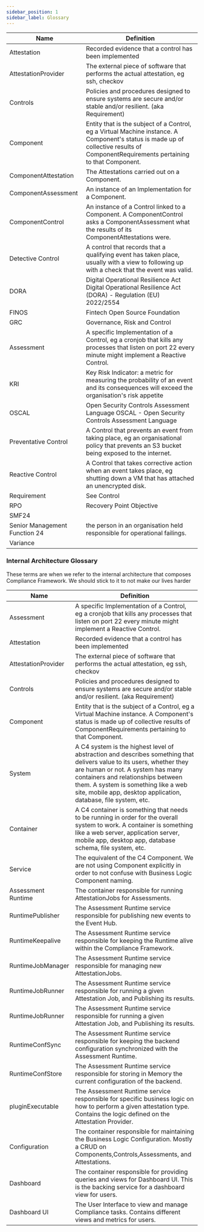```yaml
---
sidebar_position: 1
sidebar_label: Glossary
---
```


| Name | Definition |
| ---- | ---------- |
| Attestation | Recorded evidence that a control has been implemented |
| AttestationProvider | The external piece of software that performs the actual attestation, eg ssh, checkov |
| Controls | Policies and procedures designed to ensure systems are secure and/or stable and/or resilient. (aka Requirement) |
| Component | Entity that is the subject of a Control, eg a Virtual Machine instance. A Component's status is made up of collective results of ComponentRequirements pertaining to that Component. |
| ComponentAttestation | The Attestations carried out on a Component. |
| ComponentAssessment | An instance of an Implementation for a Component. |
| ComponentControl | An instance of a Control linked to a Component. A ComponentControl asks a ComponentAssessment what the results of its ComponentAttestations were. |
| Detective Control | A control that records that a qualifying event has taken place, usually with a view to following up with a check that the event was valid. |
| DORA | Digital Operational Resilience Act Digital Operational Resilience Act (DORA) - Regulation (EU) 2022/2554|
| FINOS | Fintech Open Source Foundation |
| GRC | Governance, Risk and Control |
| Assessment | A specific Implementation of a Control, eg a cronjob that kills any processes that listen on port 22 every minute might implement a Reactive Control.|
| KRI | Key Risk Indicator: a metric for measuring the probability of an event and its consequences will exceed the organisation's risk appetite |
| OSCAL | Open Security Controls Assessment Language OSCAL - Open Security Controls Assessment Language |
| Preventative Control | A Control that prevents an event from taking place, eg an organisational policy that prevents an S3 bucket being exposed to the internet. |
| Reactive Control | A Control that takes corrective action when an event takes place, eg shutting down a VM that has attached an unencrypted disk. |
| Requirement | See Control |
| RPO | Recovery Point Objective |
| SMF24 | |
| Senior Management Function 24 | the person in an organisation held responsible for operational failings. |
| Variance | |


### Internal Architecture Glossary
These terms are when we refer to the internal architecture that composes Compliance Framework. We should stick to it to not make our lives harder

| Name | Definition |
| ---- | ---------- |
| Assessment | A specific Implementation of a Control, eg a cronjob that kills any processes that listen on port 22 every minute might implement a Reactive Control.|
| Attestation | Recorded evidence that a control has been implemented |
| AttestationProvider | The external piece of software that performs the actual attestation, eg ssh, checkov |
| Controls | Policies and procedures designed to ensure systems are secure and/or stable and/or resilient. (aka Requirement) |
| Component | Entity that is the subject of a Control, eg a Virtual Machine instance. A Component's status is made up of collective results of ComponentRequirements pertaining to that Component. |
 System| A C4 system is the highest level of abstraction and describes something that delivers value to its users, whether they are human or not. A system has many containers and relationships between them. A system is something like a web site, mobile app, desktop application, database, file system, etc.|
 Container | A C4 container is something that needs to be running in order for the overall system to work. A container is something like a web server, application server, mobile app, desktop app, database schema, file system, etc.|
 Service | The equivalent of the C4 Component. We are not using Component explicitly in order to not confuse with Business Logic Component naming.
 Assessment Runtime | The container responsible for running AttestationJobs for Assessments. |
 RuntimePublisher | The Assessment Runtime service responsible for publishing new events to the Event Hub.
 RuntimeKeepalive | The Assessment Runtime service responsible for keeping the Runtime alive within the Compliance Framework.
RuntimeJobManager | The Assessment Runtime service responsible for managing new AttestationJobs.
RuntimeJobRunner | The Assessment Runtime service responsible for running a given Attestation Job, and Publishing its results.
RuntimeJobRunner | The Assessment Runtime service responsible for running a given Attestation Job, and Publishing its results.
RuntimeConfSync | The Assessment Runtime service responsible for keeping the backend configuration synchronized with the Assessment Runtime. 
RuntimeConfStore |  The Assessment Runtime service responsible  for storing in Memory the current configuration of the backend.
pluginExecutable |  The Assessment Runtime service responsible  for specific business logic on how to perform a given attestation type. Contains the logic defined on the Attestation Provider.
 Configuration | The container responsible for maintaining the Business Logic Configuration. Mostly a CRUD on Components,Controls,Assessments, and Attestations.
 Dashboard | The container responsible for providing queries and views for Dashboard UI. This is the backing service for a dashboard view for users.
 Dashboard UI | The User Interface to view and manage Compliance tasks. Contains different views and metrics for users.
